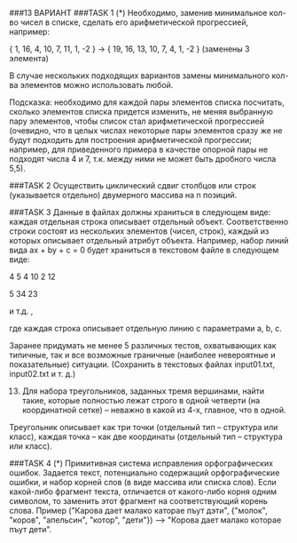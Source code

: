 ###13 ВАРИАНТ
###TASK 1
(*) Необходимо, заменив минимальное кол-во чисел в списке, сделать его арифметической прогрессией, например:

{ 1, 16, 4, 10, 7, 11, 1, -2 } → { 19, 16, 13, 10, 7, 4, 1, -2 } (заменены 3 элемента)

В случае нескольких подходящих вариантов замены минимального кол-ва элементов можно использовать любой.

Подсказка: необходимо для каждой пары элементов списка посчитать, сколько элементов списка придется изменить, не меняя 
выбранную пару элементов, чтобы список стал арифметической прогрессией (очевидно, что в целых числах некоторые пары 
элементов сразу же не будут подходить для построения арифметической прогрессии; например, для приведенного 
примера в качестве опорной пары не подходят числа 4 и 7, т.к. между ними не может быть дробного числа 5,5).

###TASK 2
Осуществить циклический сдвиг столбцов или строк (указывается отдельно) двумерного массива на n позиций.

###TASK 3 
Данные в файлах должны храниться в следующем виде: каждая отдельная строка описывает отдельный объект. Соответственно 
строки состоят из нескольких элементов (чисел, строк), каждый из которых описывает отдельный атрибут объекта. Например,
набор линий вида ax + by + c = 0 будет храниться в текстовом файле в следующем виде:

4 5 4
10 2 12

5 34 23

и т.д. ,

где каждая строка описывает отдельную линию с параметрами a, b, c.

Заранее придумать не менее 5 различных тестов, охватывающих как типичные, так и все возможные граничные (наиболее 
невероятные и показательные) ситуации. (Сохранить в текстовых файлах input01.txt, input02.txt и т. д.)

13. Для набора треугольников, заданных тремя вершинами, найти такие, которые полностью лежат строго в одной четверти (на
координатной сетке) – неважно в какой из 4-х, главное, что в одной.

Треугольник описывает как три точки (отдельный тип – структура или класс), каждая точка – как две координаты
(отдельный тип – структура или класс).

###TASK 4
(*) Примитивная система исправления орфографических ошибок. Задается текст, потенциально содержащий орфографические 
ошибки, и набор корней слов (в виде массива или списка слов). Если какой-либо фрагмент текста, отличается от какого-либо
корня одним символом, то заменить этот фрагмент на соответствующий корень слова. Пример ("Карова дает малако каторае пъут
дэти", {"молок", "коров", "апельсин", "котор", "дети"}) –> "Корова дает малако которае пъут дети".
